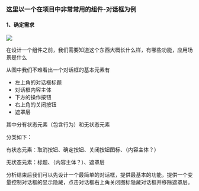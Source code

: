 ### 这里以一个在项目中非常常用的组件-对话框为例

#### 1、确定需求

![](C:\Users\HuQiaoDong\Desktop\笔记\images\dialog.png)



在设计一个组件之前，我们需要知道这个东西大概长什么样，有哪些功能，应用场景是什么

从图中我们不难看出一个对话框的基本元素有

* 左上角的对话框标题
* 对话框内容主体
* 下方的操作按钮
* 右上角的关闭按钮
* 遮罩层

其中分有状态元素（包含行为）和无状态元素

分类如下：

有状态元素：取消按钮、确定按钮、关闭按钮图标、（内容主体？）

无状态元素：标题、（内容主体？）、遮罩层



分析结束后我们可以先设计一个最简单的对话框，提供最基本的功能，提供一个变量控制对话框的显示隐藏，点击对话框右上角关闭图标隐藏对话框并移除遮罩层。



